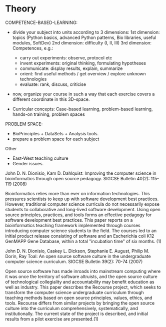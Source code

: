 # Theory

COMPETENCE-BASED-LEARNING:
- divide your subject into units according to 3 dimensions:
1st dimension: topics (Python basics, advanced Python patterns, Bio libraries, useful modules, SoftDev)
2nd dimension: difficulty (I, II, III)
3rd dimension: Competences, e.g.:
    * carry out experiments: observe, protocol etc
    * invent experiments: original thinking, formulating hypotheses
    * communicate: display results, explain, summarize
    * orient: find useful methods / get overview / explore unknown technologies
    * evaluate: rank, discuss, criticise
- now, organize your course in such a way that each exercise covers a different coordinate in this 3D-space.

- Curricular concepts: Case-based learning, problem-based learning, hands-on training, problem spaces

PROBLEM SPACE:
- BioPrinciples + DataSets + Analysis tools.
- prepare a problem space for each subject

Other
- East-West teaching culture
- Gender issues.


John D. N. Dionisio, Kam D. Dahlquist: Improving the computer science in bioinformatics through open source pedagogy. SIGCSE Bulletin 40(2): 115-119 (2008)

Bioinformatics relies more than ever on information technologies. This pressures scientists to keep up with software development best practices. However, traditional computer science curricula do not necessarily expose students to collaborative and long-lived software development. Using open source principles, practices, and tools forms an effective pedagogy for software development best practices. This paper reports on a bioinformatics teaching framework implemented through courses introducing computer science students to the field. The courses led to an initial product release consisting of software and an Escherichia coli K12 GenMAPP Gene Database, within a total "incubation time" of six months. (1)



John D. N. Dionisio, Caskey L. Dickson, Stephanie E. August, Philip M. Dorin, Ray Toal: An open source software culture in the undergraduate computer science curriculum. SIGCSE Bulletin 39(2): 70-74 (2007)

Open source software has made inroads into mainstream computing where it was once the territory of software altruists, and the open source culture of technological collegiality and accountability may benefit education as well as industry. This paper describes the Recourse project, which seeks to transform the computer science undergraduate curriculum through teaching methods based on open source principles, values, ethics, and tools. Recourse differs from similar projects by bringing the open source culture into the curriculum comprehensively, systematically, and institutionally. The current state of the project is described, and initial results from a pilot exercise are presented.(1)
